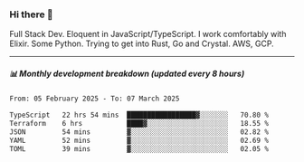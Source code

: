 ### Hi there 👋

Full Stack Dev. Eloquent in JavaScript/TypeScript. I work comfortably with Elixir. Some Python. Trying to get into Rust, Go and Crystal. AWS, GCP.

***

##### 📊 Monthly development breakdown (updated every 8 hours)

<!--START_SECTION:waka-->

```txt
From: 05 February 2025 - To: 07 March 2025

TypeScript   22 hrs 54 mins  █████████████████▓░░░░░░░   70.80 %
Terraform    6 hrs           ████▓░░░░░░░░░░░░░░░░░░░░   18.55 %
JSON         54 mins         ▓░░░░░░░░░░░░░░░░░░░░░░░░   02.82 %
YAML         52 mins         ▓░░░░░░░░░░░░░░░░░░░░░░░░   02.69 %
TOML         39 mins         ▓░░░░░░░░░░░░░░░░░░░░░░░░   02.05 %
```

<!--END_SECTION:waka-->
